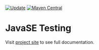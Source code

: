 [![Update](https://github.com/codeteapot/javase-testing/workflows/Update/badge.svg)](https://github.com/codeteapot/javase-testing/actions?query=workflow%3AUpdate)
[![Maven Central](https://img.shields.io/maven-central/v/com.github.codeteapot.testing/javase-testing?label=Maven%20Central)](https://repo1.maven.org/maven2/com/github/codeteapot/testing/javase-testing/)

# JavaSE Testing

Visit [project site](https://codeteapot.github.io/javase-testing/v0.1.4-SNAPSHOT) to see full
documentation.
